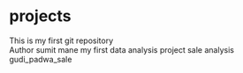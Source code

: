 # projects
This is my first git repository
<br>
Author sumit mane
my first data analysis project 
sale analysis gudi_padwa_sale
